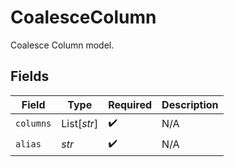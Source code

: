 # CoalesceColumn

Coalesce Column model.


## Fields

| Field              | Type               | Required           | Description        |
| ------------------ | ------------------ | ------------------ | ------------------ |
| `columns`          | List[*str*]        | :heavy_check_mark: | N/A                |
| `alias`            | *str*              | :heavy_check_mark: | N/A                |